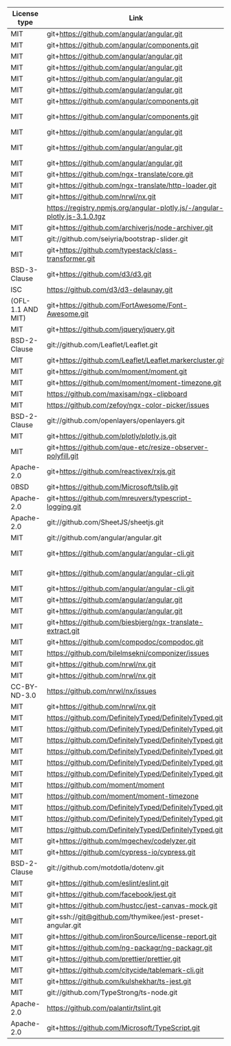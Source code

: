 | License type      | Link                                                                       | Installed version | Name                              |
| ----------------- | -------------------------------------------------------------------------- | ----------------- | --------------------------------- |
| MIT               | git+https://github.com/angular/angular.git                                 | 10.0.0            | @angular/animations               |
| MIT               | git+https://github.com/angular/components.git                              | 10.2.2            | @angular/cdk                      |
| MIT               | git+https://github.com/angular/angular.git                                 | 10.0.0            | @angular/common                   |
| MIT               | git+https://github.com/angular/angular.git                                 | 10.0.0            | @angular/compiler                 |
| MIT               | git+https://github.com/angular/angular.git                                 | 10.0.0            | @angular/core                     |
| MIT               | git+https://github.com/angular/angular.git                                 | 10.0.0            | @angular/forms                    |
| MIT               | git+https://github.com/angular/components.git                              | 10.2.2            | @angular/material                 |
| MIT               | git+https://github.com/angular/components.git                              | 10.2.5            | @angular/material-moment-adapter  |
| MIT               | git+https://github.com/angular/angular.git                                 | 10.0.0            | @angular/platform-browser         |
| MIT               | git+https://github.com/angular/angular.git                                 | 10.0.0            | @angular/platform-browser-dynamic |
| MIT               | git+https://github.com/angular/angular.git                                 | 10.0.0            | @angular/router                   |
| MIT               | git+https://github.com/ngx-translate/core.git                              | 13.0.0            | @ngx-translate/core               |
| MIT               | git+https://github.com/ngx-translate/http-loader.git                       | 6.0.0             | @ngx-translate/http-loader        |
| MIT               | git+https://github.com/nrwl/nx.git                                         | 10.2.1            | @nrwl/angular                     |
|                   | https://registry.npmjs.org/angular-plotly.js/-/angular-plotly.js-3.1.0.tgz | 3.0.0             | angular-plotly.js                 |
| MIT               | git+https://github.com/archiverjs/node-archiver.git                        | 5.2.0             | archiver                          |
| MIT               | git://github.com/seiyria/bootstrap-slider.git                              | 11.0.2            | bootstrap-slider                  |
| MIT               | git+https://github.com/typestack/class-transformer.git                     | 0.3.1             | class-transformer                 |
| BSD-3-Clause      | git+https://github.com/d3/d3.git                                           | 5.12.0            | d3                                |
| ISC               | https://github.com/d3/d3-delaunay.git                                      | 5.2.1             | d3-delaunay                       |
| (OFL-1.1 AND MIT) | git+https://github.com/FortAwesome/Font-Awesome.git                        | 4.7.0             | font-awesome                      |
| MIT               | git+https://github.com/jquery/jquery.git                                   | 3.5.1             | jquery                            |
| BSD-2-Clause      | git://github.com/Leaflet/Leaflet.git                                       | 1.7.1             | leaflet                           |
| MIT               | git+https://github.com/Leaflet/Leaflet.markercluster.git                   | 1.4.1             | leaflet.markercluster             |
| MIT               | git+https://github.com/moment/moment.git                                   | 2.28.0            | moment                            |
| MIT               | git+https://github.com/moment/moment-timezone.git                          | 0.5.31            | moment-timezone                   |
| MIT               | https://github.com/maxisam/ngx-clipboard                                   | 13.0.1            | ngx-clipboard                     |
| MIT               | https://github.com/zefoy/ngx-color-picker/issues                           | 10.1.0            | ngx-color-picker                  |
| BSD-2-Clause      | git://github.com/openlayers/openlayers.git                                 | 6.4.3             | ol                                |
| MIT               | git+https://github.com/plotly/plotly.js.git                                | 1.54.5            | plotly.js                         |
| MIT               | git+https://github.com/que-etc/resize-observer-polyfill.git                | 1.5.1             | resize-observer-polyfill          |
| Apache-2.0        | git+https://github.com/reactivex/rxjs.git                                  | 6.6.3             | rxjs                              |
| 0BSD              | git+https://github.com/Microsoft/tslib.git                                 | 2.0.0             | tslib                             |
| Apache-2.0        | git+https://github.com/mreuvers/typescript-logging.git                     | 0.6.3             | typescript-logging                |
| Apache-2.0        | git://github.com/SheetJS/sheetjs.git                                       | 0.17.1            | xlsx                              |
| MIT               | git://github.com/angular/angular.git                                       | 0.10.2            | zone.js                           |
| MIT               | git+https://github.com/angular/angular-cli.git                             | 0.1001.2          | @angular-devkit/build-angular     |
| MIT               | git+https://github.com/angular/angular-cli.git                             | 0.1001.2          | @angular-devkit/build-ng-packagr  |
| MIT               | git+https://github.com/angular/angular-cli.git                             | 10.1.7            | @angular/cli                      |
| MIT               | git+https://github.com/angular/angular.git                                 | 10.0.0            | @angular/compiler-cli             |
| MIT               | git+https://github.com/angular/angular.git                                 | 10.0.0            | @angular/language-service         |
| MIT               | git+https://github.com/biesbjerg/ngx-translate-extract.git                 | 7.0.4             | @biesbjerg/ngx-translate-extract  |
| MIT               | git+https://github.com/compodoc/compodoc.git                               | 1.1.14            | @compodoc/compodoc                |
| MIT               | https://github.com/bilelmsekni/componizer/issues                           | 0.0.5             | @componizer/schematics            |
| MIT               | git+https://github.com/nrwl/nx.git                                         | 10.2.1            | @nrwl/cypress                     |
| MIT               | git+https://github.com/nrwl/nx.git                                         | 10.2.1            | @nrwl/jest                        |
| CC-BY-ND-3.0      | https://github.com/nrwl/nx/issues                                          | 10.1.9            | @nrwl/nx-cloud                    |
| MIT               | git+https://github.com/nrwl/nx.git                                         | 10.2.1            | @nrwl/workspace                   |
| MIT               | https://github.com/DefinitelyTyped/DefinitelyTyped.git                     | 5.7.2             | @types/d3                         |
| MIT               | https://github.com/DefinitelyTyped/DefinitelyTyped.git                     | 4.1.0             | @types/d3-delaunay                |
| MIT               | https://github.com/DefinitelyTyped/DefinitelyTyped.git                     | 7946.0.8          | @types/geojson                    |
| MIT               | https://github.com/DefinitelyTyped/DefinitelyTyped.git                     | 26.0.14           | @types/jest                       |
| MIT               | https://github.com/DefinitelyTyped/DefinitelyTyped.git                     | 1.5.17            | @types/leaflet                    |
| MIT               | https://github.com/DefinitelyTyped/DefinitelyTyped.git                     | 1.4.5             | @types/leaflet.markercluster      |
| MIT               | https://github.com/moment/moment                                           | 2.13.0            | @types/moment                     |
| MIT               | https://github.com/moment/moment-timezone                                  | 0.5.30            | @types/moment-timezone            |
| MIT               | https://github.com/DefinitelyTyped/DefinitelyTyped.git                     | 12.7.12           | @types/node                       |
| MIT               | https://github.com/DefinitelyTyped/DefinitelyTyped.git                     | 5.3.5             | @types/ol                         |
| MIT               | https://github.com/DefinitelyTyped/DefinitelyTyped.git                     | 1.50.19           | @types/plotly.js                  |
| MIT               | git+https://github.com/mgechev/codelyzer.git                               | 5.0.1             | codelyzer                         |
| MIT               | git+https://github.com/cypress-io/cypress.git                              | 4.1.0             | cypress                           |
| BSD-2-Clause      | git://github.com/motdotla/dotenv.git                                       | 6.2.0             | dotenv                            |
| MIT               | git+https://github.com/eslint/eslint.git                                   | 6.8.0             | eslint                            |
| MIT               | git+https://github.com/facebook/jest.git                                   | 26.2.2            | jest                              |
| MIT               | git+https://github.com/hustcc/jest-canvas-mock.git                         | 2.3.1             | jest-canvas-mock                  |
| MIT               | git+ssh://git@github.com/thymikee/jest-preset-angular.git                  | 8.2.1             | jest-preset-angular               |
| MIT               | git+https://github.com/ironSource/license-report.git                       | 4.5.0             | license-report                    |
| MIT               | git+https://github.com/ng-packagr/ng-packagr.git                           | 10.0.0            | ng-packagr                        |
| MIT               | git+https://github.com/prettier/prettier.git                               | 2.0.4             | prettier                          |
| MIT               | git+https://github.com/citycide/tablemark-cli.git                          | 2.0.0             | tablemark-cli                     |
| MIT               | git+https://github.com/kulshekhar/ts-jest.git                              | 26.1.4            | ts-jest                           |
| MIT               | git://github.com/TypeStrong/ts-node.git                                    | 7.0.0             | ts-node                           |
| Apache-2.0        | https://github.com/palantir/tslint.git                                     | 6.0.0             | tslint                            |
| Apache-2.0        | git+https://github.com/Microsoft/TypeScript.git                            | 3.9.3             | typescript                        |

